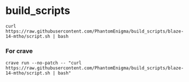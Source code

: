 
# build_scripts

```
curl https://raw.githubusercontent.com/PhantomEnigma/build_scripts/blaze-14-mtho/script.sh | bash
```

### For crave
```
crave run --no-patch -- "curl https://raw.githubusercontent.com/PhantomEnigma/build_scripts/blaze-14-mtho/script.sh | bash"
```
